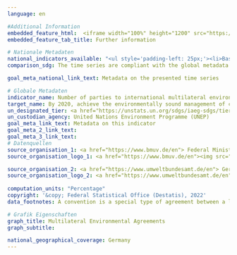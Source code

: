 ```yaml
---
language: en

#Additional Information
embedded_feature_html:  <iframe width="100%" height="1200" src="https://g205sdgs.github.io/sdg-indicators/public/AddInfos/en/12.4.1.pdf" frameborder="0" allowFullScreen="true"></iframe>
embedded_feature_tab_title: Further information    

# Nationale Metadaten    
national_indicators_available: "<ul style='padding-left: 25px;'><li>Basel Convention</li> <li> Montreal Protocol</li> <li> Rotterdam Convention</li> <li> Stockholm Convention</li> <li> Minamata Convention</li></ul>"    
comparison_sdg: The time series are compliant with the global metadata.    

goal_meta_national_link_text: Metadata on the presented time series    

# Globale Metadaten    
indicator_name: Number of parties to international multilateral environmental agreements on hazardous waste, and other chemicals that meet their commitments and obligations in transmitting information as required, by each relevant agreement    
target_name: By 2020, achieve the environmentally sound management of chemicals and all wastes throughout their life cycle, in accordance with agreed international frameworks, and significantly reduce their release to air, water and soil in order to minimize their adverse impacts on human health and the environment    
un_designated_tier: <a href="https://unstats.un.org/sdgs/iaeg-sdgs/tier-classification/" title="Click here for more information on the UN tier classification."  target="_blank">Tier I</a>    
un_custodian_agency: United Nations Environment Programme (UNEP)    
goal_meta_link_text: Metadata on this indicator    
goal_meta_2_link_text:     
goal_meta_3_link_text:         
# Datenquellen
source_organisation_1: <a href="https://www.bmuv.de/en"> Federal Ministry for the Environment, Nature Conservation, Nuclear Safety and Consumer Protection </a>
source_organisation_logo_1: <a href="https://www.bmuv.de/en"><img src="https://g205sdgs.github.io/sdg-indicators/public/OrgImgEn/bmuv.png" alt="Logo bmuv" style="height:60px; width:148px"/></a>

source_organisation_2: <a href="https://www.umweltbundesamt.de/en"> German Environment Agency </a>
source_organisation_logo_2: <a href="https://www.umweltbundesamt.de/en"><img src="https://g205sdgs.github.io/sdg-indicators/public/OrgImgEn/uba.png" alt="Logo uba" style="height:60px; width:148px"/></a>
    
computation_units: "Percentage"    
copyright: '&copy; Federal Statistical Office (Destatis), 2022'    
data_footnotes: A convention is a special type of agreement between a large number of countries. In a convention, countries come together to discuss a global issue and reach a consensus about the procedures they should take in response. Unlike treaties, conventions are not necessarily legally binding, and they can act more as frameworks or concepts that do not include specific measures. Protocols are similar to treaties, but they generally amend, supplement, or clarify an agreement.<br>• Data is calculated over a reporting cycle of the previous 5 years; the first reporting cycle covers the period 2010-2014.    

# Grafik Eigenschaften    
graph_title: Multilateral Environmental Agreements
graph_subtitle:     

national_geographical_coverage: Germany    
---
```


<span></span>
